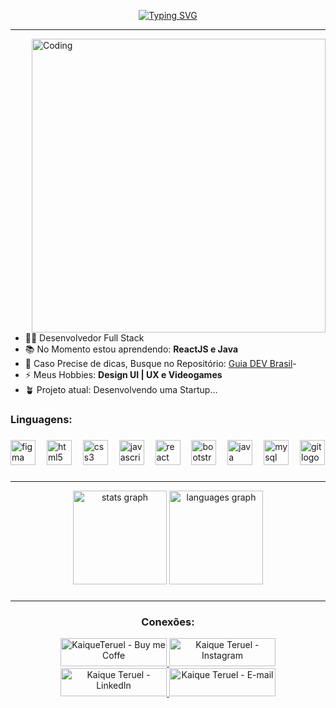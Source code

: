 <div align="center">

[![Typing SVG](https://readme-typing-svg.herokuapp.com?font=Poppins&size=50&center=true&vCenter=true&duration=4800&pause=1000&color=F7F7F7&random=false&width=1000&height=85&lines=Ol%C3%A1+%F0%9F%91%8B%2C+Seja+bem-vindo!+%F0%9F%98%8A;Meu+nome+%C3%A9+Kaique+%7C+Dev+Full+Stack+%F0%9F%91%A8%E2%80%8D%F0%9F%92%BB)](https://git.io/typing-svg)
  
</div>
<hr>

<img align="right" alt="Coding" width="470" src="https://steamuserimages-a.akamaihd.net/ugc/779617186786599025/41F1A06D7D8CE3463C235B9637058FD9EDFDF583/?imw=637&imh=358&ima=fit&impolicy=Letterbox&imcolor=%23000000&letterbox=true">

- 👨‍💻 Desenvolvedor Full Stack
- 📚 No Momento estou aprendendo: **ReactJS e Java**
- 🤝 Caso Precise de dicas, Busque no Repositório: [Guia DEV Brasil](https://github.com/arthurspk/guiadevbrasil)-
- ⚡ Meus Hobbies: **Design UI | UX e Videogames**
- 🪴 Projeto atual: Desenvolvendo uma Startup...

<h3 align="left">Linguagens: </h3>

###

<div align="left">
  <img src="https://skillicons.dev/icons?i=figma" height="40" alt="figma logo"  />
  <img width="10" />
  <img src="https://skillicons.dev/icons?i=html" height="40" alt="html5 logo"  />
  <img width="10" />
  <img src="https://skillicons.dev/icons?i=css" height="40" alt="css3 logo"  />
  <img width="10" />
  <img src="https://skillicons.dev/icons?i=js" height="40" alt="javascript logo"  />
  <img width="10" />
  <img src="https://cdn.jsdelivr.net/gh/devicons/devicon/icons/react/react-original.svg" height="40" alt="react logo"  />
  <img width="10" />
  <img src="https://skillicons.dev/icons?i=bootstrap" height="40" alt="bootstrap logo"  />
  <img width="10" />
  <img src="https://skillicons.dev/icons?i=java" height="40" alt="java logo"  />
  <img width="10" />
  <img src="https://skillicons.dev/icons?i=mysql" height="40" alt="mysql logo"  />
  <img width="10" />
  <img src="https://skillicons.dev/icons?i=git" height="40" alt="git logo"  />
</div>

###

<hr>
<div align="center">
  <img src="https://github-readme-stats.vercel.app/api?username=kaiqueteruel&hide_title=false&hide_rank=false&show_icons=true&include_all_commits=true&count_private=true&disable_animations=false&theme=omni&locale=pt-br&hide_border=false&order=1&custom_title=Kaique%20Teruel%20-%20Status" height="150" alt="stats graph"  />
  <img src="https://github-readme-stats.vercel.app/api/top-langs?username=kaiqueteruel&locale=pt-br&hide_title=false&layout=compact&card_width=320&langs_count=5&theme=omni&hide_border=false&order=2" height="150" alt="languages graph"  />
</div>

###

<hr>
<h3 align="center" >Conexões:</h3><p><a href="https://www.buymeacoffee.com/KaiqueTeruel">
  
<div align="center">
<img  src="https://cdn.buymeacoffee.com/buttons/v2/default-yellow.png" height="45" width="170" alt="KaiqueTeruel - Buy me Coffe " />
<a href="https://www.instagram.com/kaiqueteruel/" target="_blank">
  <img  src="https://img.shields.io/badge/Instagram-E4405F?style=for-the-badge&logo=instagram&logoColor=white" height="45" width="170" alt="Kaique Teruel - Instagram"/>
</a>
<a href="https://www.linkedin.com/in/kaiquepinheiroteruel/" target="_blank">
<img  src="https://img.shields.io/badge/linkedin-0077B5.svg?&style=for-the-badge&logo=linkedin&logoColor=white" height="45" width="170" alt="Kaique Teruel - LinkedIn"/>
 </a>
<a href="mailto:kaiqueteruel@gmail.com">
  <img src="https://img.shields.io/badge/gmail-ea4335.svg?&style=for-the-badge&logo=gmail&logoColor=white" height="45" width="170" alt="Kaique Teruel - E-mail"/>
</a>
</div>

###
